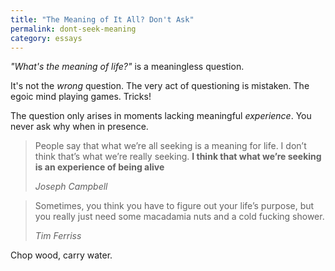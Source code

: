 ```yaml
---
title: "The Meaning of It All? Don't Ask"
permalink: dont-seek-meaning
category: essays
---
```


*"What's the meaning of life?"* is a meaningless question.

It's not the *wrong* question. The very act of questioning is mistaken. The egoic mind playing games. Tricks!

The question only arises in moments lacking meaningful *experience*. You never ask why when in presence.

> People say that what we’re all seeking is a meaning for life. I don’t think that’s what we’re really seeking. **I think that what we’re seeking is an experience of being alive**
>
> <cite>Joseph Campbell</cite>

> Sometimes, you think you have to figure out your life’s purpose, but you really just need some macadamia nuts and a cold fucking shower.
>
> <cite>Tim Ferriss</cite>

Chop wood, carry water.
